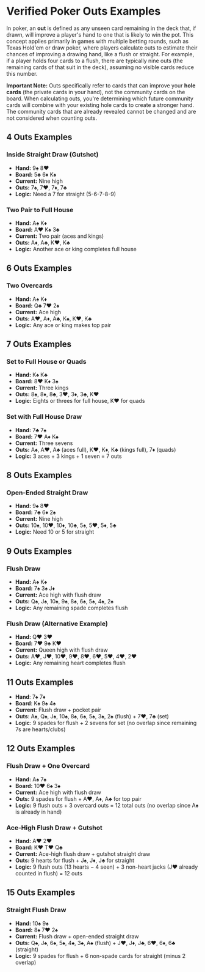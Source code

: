 # **Verified Poker Outs Examples**

In poker, an **out** is defined as any unseen card remaining in the deck that, if drawn, will improve a player's hand to one that is likely to win the pot. This concept applies primarily in games with multiple betting rounds, such as Texas Hold'em or draw poker, where players calculate outs to estimate their chances of improving a drawing hand, like a flush or straight. For example, if a player holds four cards to a flush, there are typically nine outs (the remaining cards of that suit in the deck), assuming no visible cards reduce this number.

**Important Note:** Outs specifically refer to cards that can improve your **hole cards** (the private cards in your hand), not the community cards on the board. When calculating outs, you're determining which future community cards will combine with your existing hole cards to create a stronger hand. The community cards that are already revealed cannot be changed and are not considered when counting outs.

## **4 Outs Examples**

### **Inside Straight Draw (Gutshot)**
- **Hand:** 9♠ 8♥  
- **Board:** 5♣ 6♦ K♠  
- **Current:** Nine high  
- **Outs:** 7♠, 7♥, 7♦, 7♣  
- **Logic:** Need a 7 for straight (5-6-7-8-9)

### **Two Pair to Full House**  
- **Hand:** A♠ K♦  
- **Board:** A♥ K♠ 3♣  
- **Current:** Two pair (aces and kings)  
- **Outs:** A♦, A♣, K♥, K♣  
- **Logic:** Another ace or king completes full house

## **6 Outs Examples**

### **Two Overcards**
- **Hand:** A♠ K♦  
- **Board:** Q♣ 7♥ 2♠  
- **Current:** Ace high  
- **Outs:** A♥, A♦, A♣, K♠, K♥, K♣  
- **Logic:** Any ace or king makes top pair

## **7 Outs Examples**

### **Set to Full House or Quads**
- **Hand:** K♠ K♣  
- **Board:** 8♥ K♦ 3♠  
- **Current:** Three kings  
- **Outs:** 8♠, 8♦, 8♣, 3♥, 3♦, 3♣, K♥  
- **Logic:** Eights or threes for full house, K♥ for quads

### **Set with Full House Draw**
- **Hand:** 7♣ 7♠  
- **Board:** 7♥ A♦ K♠  
- **Current:** Three sevens  
- **Outs:** A♠, A♥, A♣ (aces full), K♥, K♦, K♣ (kings full), 7♦ (quads)  
- **Logic:** 3 aces + 3 kings + 1 seven = 7 outs

## **8 Outs Examples**

### **Open-Ended Straight Draw**
- **Hand:** 9♠ 8♥  
- **Board:** 7♣ 6♦ 2♠  
- **Current:** Nine high  
- **Outs:** 10♠, 10♥, 10♦, 10♣, 5♠, 5♥, 5♦, 5♣  
- **Logic:** Need 10 or 5 for straight

## **9 Outs Examples**

### **Flush Draw**
- **Hand:** A♠ K♠  
- **Board:** 7♠ 3♠ J♦  
- **Current:** Ace high with flush draw  
- **Outs:** Q♠, J♠, 10♠, 9♠, 8♠, 6♠, 5♠, 4♠, 2♠  
- **Logic:** Any remaining spade completes flush

### **Flush Draw (Alternative Example)**
- **Hand:** Q♥ 3♥  
- **Board:** 7♥ 9♣ K♥  
- **Current:** Queen high with flush draw  
- **Outs:** A♥, J♥, 10♥, 9♥, 8♥, 6♥, 5♥, 4♥, 2♥  
- **Logic:** Any remaining heart completes flush

## **11 Outs Examples**

- **Hand**: 7♠ 7♦
- **Board**: K♠ 9♠ 4♠
- **Current**: Flush draw + pocket pair
- **Outs**: A♠, Q♠, J♠, 10♠, 8♠, 6♠, 5♠, 3♠, 2♠ (flush) + 7♥, 7♣ (set)
- **Logic**: 9 spades for flush + 2 sevens for set (no overlap since remaining 7s are hearts/clubs)

## **12 Outs Examples**

### **Flush Draw + One Overcard**
- **Hand:** A♠ 7♠  
- **Board:** 10♥ 6♠ 3♠  
- **Current:** Ace high with flush draw  
- **Outs:** 9 spades for flush + A♥, A♦, A♣ for top pair  
- **Logic:** 9 flush outs + 3 overcard outs = 12 total outs (no overlap since A♠ is already in hand)

### **Ace-High Flush Draw + Gutshot**
- **Hand:** A♥ 2♥  
- **Board:** K♥ T♥ Q♣  
- **Current:** Ace-high flush draw + gutshot straight draw  
- **Outs:** 9 hearts for flush + J♠, J♦, J♣ for straight  
- **Logic:** 9 flush outs (13 hearts − 4 seen) + 3 non-heart jacks (J♥ already counted in flush) = 12 outs

## **15 Outs Examples**

### **Straight Flush Draw**
- **Hand:** 10♠ 9♠  
- **Board:** 8♠ 7♥ 2♠  
- **Current:** Flush draw + open-ended straight draw  
- **Outs:** Q♠, J♠, 6♠, 5♠, 4♠, 3♠, A♠ (flush) + J♥, J♦, J♣, 6♥, 6♦, 6♣ (straight)  
- **Logic:** 9 spades for flush + 6 non-spade cards for straight (minus 2 overlap)
